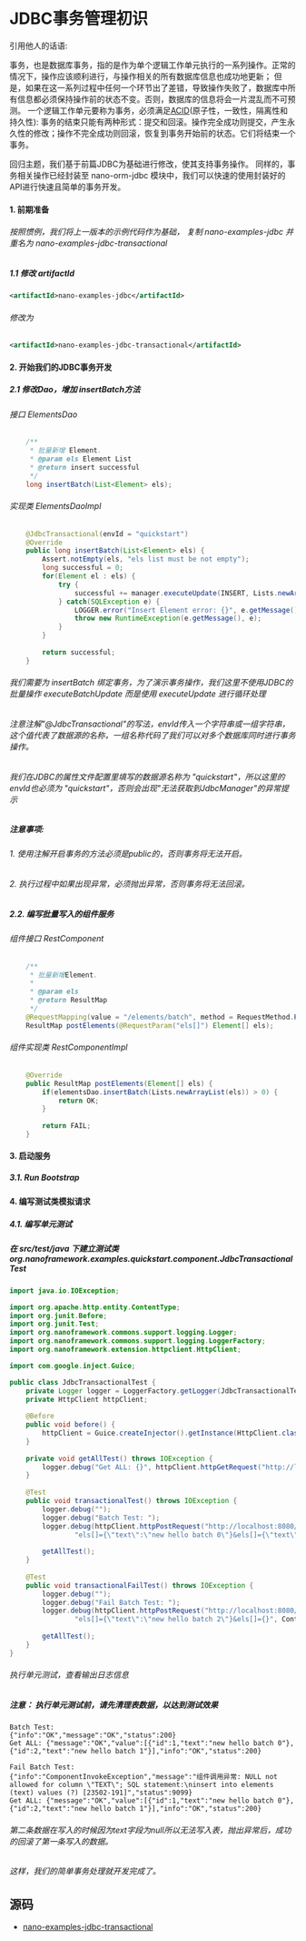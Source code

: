 JDBC事务管理初识
====

  引用他人的话语: 
  
  事务，也是数据库事务，指的是作为单个逻辑工作单元执行的一系列操作。正常的情况下，操作应该顺利进行，与操作相关的所有数据库信息也成功地更新；
  但是，如果在这一系列过程中任何一个环节出了差错，导致操作失败了，数据库中所有信息都必须保持操作前的状态不变。否则，数据库的信息将会一片混乱而不可预测。
  一个逻辑工作单元要称为事务，必须满足[ACID](http://baike.baidu.com/view/600227.htm)(原子性，一致性，隔离性和持久性):
  事务的结束只能有两种形式：提交和回滚。操作完全成功则提交，产生永久性的修改；操作不完全成功则回滚，恢复到事务开始前的状态。它们将结束一个事务。
  
  回归主题，我们基于前篇JDBC为基础进行修改，使其支持事务操作。
  同样的，事务相关操作已经封装至 nano-orm-jdbc 模块中，我们可以快速的使用封装好的API进行快速且简单的事务开发。
  
#### 1. 前期准备

###### 按照惯例，我们将上一版本的示例代码作为基础， 复制 nano-examples-jdbc 并重名为 nano-examples-jdbc-transactional

##### 1.1 修改 artifactId
```xml
<artifactId>nano-examples-jdbc</artifactId>
```
###### 修改为
```xml
<artifactId>nano-examples-jdbc-transactional</artifactId>
```

#### 2. 开始我们的JDBC事务开发
##### 2.1 修改Dao，增加 insertBatch方法
###### 接口 ElementsDao
```java
    /**
     * 批量新增 Element.
     * @param els Element List
     * @return insert successful
     */
    long insertBatch(List<Element> els);
```
###### 实现类 ElementsDaoImpl
```java
    @JdbcTransactional(envId = "quickstart")
    @Override
    public long insertBatch(List<Element> els) {
        Assert.notEmpty(els, "els list must be not empty");
        long successful = 0;
        for(Element el : els) {
            try {
                successful += manager.executeUpdate(INSERT, Lists.newArrayList(el.getText()));
            } catch(SQLException e) {
                LOGGER.error("Insert Element error: {}", e.getMessage());
                throw new RuntimeException(e.getMessage(), e);
            }
        }
        
        return successful;
    }
```
###### 我们需要为 insertBatch 绑定事务，为了演示事务操作，我们这里不使用JDBC的批量操作 executeBatchUpdate 而是使用 executeUpdate 进行循环处理
###### 注意注解"@JdbcTransactional"的写法，envId传入一个字符串或一组字符串，这个值代表了数据源的名称，一组名称代码了我们可以对多个数据库同时进行事务操作。
###### 我们在JDBC的属性文件配置里填写的数据源名称为 "quickstart"，所以这里的 envId也必须为 "quickstart"，否则会出现"无法获取到JdbcManager"的异常提示

##### 注意事项: 
###### 1. 使用注解开启事务的方法必须是public的，否则事务将无法开启。
###### 2. 执行过程中如果出现异常，必须抛出异常，否则事务将无法回滚。

##### 2.2. 编写批量写入的组件服务
###### 组件接口 RestComponent
```java
    /**
     * 批量新增Element.
     * 
     * @param els
     * @return ResultMap
     */
    @RequestMapping(value = "/elements/batch", method = RequestMethod.POST)
    ResultMap postElements(@RequestParam("els[]") Element[] els);
```
###### 组件实现类 RestComponentImpl
```java
    @Override
    public ResultMap postElements(Element[] els) {
        if(elementsDao.insertBatch(Lists.newArrayList(els)) > 0) {
            return OK;
        }
        
        return FAIL;
    }
```

#### 3. 启动服务
##### 3.1. Run Bootstrap

#### 4. 编写测试类模拟请求
##### 4.1. 编写单元测试
##### 在 src/test/java 下建立测试类 org.nanoframework.examples.quickstart.component.JdbcTransactionalTest
```java
import java.io.IOException;

import org.apache.http.entity.ContentType;
import org.junit.Before;
import org.junit.Test;
import org.nanoframework.commons.support.logging.Logger;
import org.nanoframework.commons.support.logging.LoggerFactory;
import org.nanoframework.extension.httpclient.HttpClient;

import com.google.inject.Guice;

public class JdbcTransactionalTest {
    private Logger logger = LoggerFactory.getLogger(JdbcTransactionalTest.class);
    private HttpClient httpClient;
    
    @Before
    public void before() {
        httpClient = Guice.createInjector().getInstance(HttpClient.class);
    }
    
    private void getAllTest() throws IOException {
        logger.debug("Get ALL: {}", httpClient.httpGetRequest("http://localhost:8080/quickstart/rest/elements").entity);
    }
    
    @Test
    public void transactionalTest() throws IOException {
        logger.debug("");
        logger.debug("Batch Test: ");
        logger.debug(httpClient.httpPostRequest("http://localhost:8080/quickstart/rest/elements/batch", 
                "els[]={\"text\":\"new hello batch 0\"}&els[]={\"text\":\"new hello batch 1\"}", ContentType.APPLICATION_FORM_URLENCODED).entity);
                
        getAllTest();
    }
    
    @Test
    public void transactionalFailTest() throws IOException {
        logger.debug("");
        logger.debug("Fail Batch Test: ");
        logger.debug(httpClient.httpPostRequest("http://localhost:8080/quickstart/rest/elements/batch", 
                "els[]={\"text\":\"new hello batch 2\"}&els[]={}", ContentType.APPLICATION_FORM_URLENCODED).entity);
                
        getAllTest();
    }
}
```
###### 执行单元测试，查看输出日志信息
##### 注意： 执行单元测试前，请先清理表数据，以达到测试效果
```logger
Batch Test:  
{"info":"OK","message":"OK","status":200} 
Get ALL: {"message":"OK","value":[{"id":1,"text":"new hello batch 0"},{"id":2,"text":"new hello batch 1"}],"info":"OK","status":200} 
```
```logger
Fail Batch Test:  
{"info":"ComponentInvokeException","message":"组件调用异常: NULL not allowed for column \"TEXT\"; SQL statement:\ninsert into elements (text) values (?) [23502-191]","status":9099} 
Get ALL: {"message":"OK","value":[{"id":1,"text":"new hello batch 0"},{"id":2,"text":"new hello batch 1"}],"info":"OK","status":200} 
```

###### 第二条数据在写入的时候因为text字段为null所以无法写入表，抛出异常后，成功的回滚了第一条写入的数据。
###### 这样，我们的简单事务处理就开发完成了。

源码
----
- [nano-examples-jdbc-transactional](https://github.com/nano-projects/nano-framework/tree/master/nano-examples/nano-examples-jdbc-transactional)

